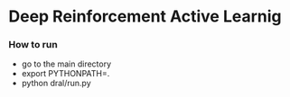 # Deep Reinforcement Active Learnig

### How to run
* go to the main directory
* export PYTHONPATH=.
* python dral/run.py